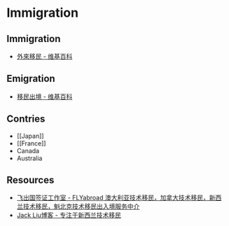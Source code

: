 # Immigration

## Immigration

- [外來移民 - 维基百科](https://zh.wikipedia.org/wiki/%E5%A4%96%E4%BE%86%E7%A7%BB%E6%B0%91)

## Emigration

- [移民出境 - 维基百科](https://zh.wikipedia.org/wiki/%E7%A7%BB%E6%B0%91%E5%87%BA%E5%A2%83)

## Contries

- [[Japan]]
- [[France]]
- Canada
- Australia

## Resources

- [飞出国签证工作室 - FLYabroad 澳大利亚技术移民，加拿大技术移民，新西兰技术移民，魁北克技术移民出入境服务中介](http://ww2.flyabroadvisa.com/)
- [Jack Liu博客 - 专注于新西兰技术移民](http://www.jack-liu.com/)
